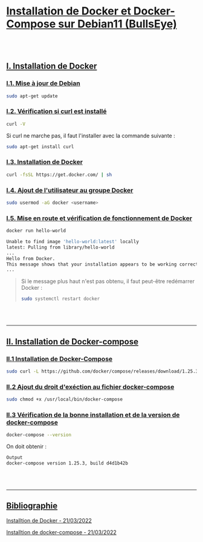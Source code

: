 # <U>**Installation de Docker et Docker-Compose sur Debian11 (BullsEye)**</U>


<br/> <br>

## <U>**I. Installation de Docker**</U>

### <U>I.1. Mise à jour de Debian</U>

```bash
sudo apt-get update
```

### <U>I.2. Vérification si curl est installé</U>

```bash
curl -V
```

Si curl ne marche pas, il faut l'installer avec la commande suivante :

```bash
sudo apt-get install curl
```

### <U>I.3. Installation de Docker</U>

```bash
curl -fsSL https://get.docker.com/ | sh
```

### <U>I.4. Ajout de l'utilisateur au groupe Docker</U>

```bash
sudo usermod -aG docker <username>
```

### <U>I.5. Mise en route et vérification de fonctionnement de Docker</U>

```bash
docker run hello-world
```

```bash
Unable to find image 'hello-world:latest' locally
latest: Pulling from library/hello-world
...
Hello from Docker.
This message shows that your installation appears to be working correctly.
...
```

>Si le message plus haut n'est pas obtenu, il faut peut-être redémarrer Docker :
>
>```bash
>sudo systemctl restart docker
>```

<br/> <br>

---

## <U>**II. Installation de Docker-compose**</U>

### <U>II.1 Installation de Docker-Compose</U>

```bash
sudo curl -L https://github.com/docker/compose/releases/download/1.25.3/docker-compose-`uname -s`-`uname -m` -o /usr/local/bin/docker-compose
```

### <U>II.2 Ajout du droit d'exéction au fichier docker-compose</U>

```bash
sudo chmod +x /usr/local/bin/docker-compose
```

### <U>II.3 Vérification de la bonne installation et de la version de docker-compose</U>

```bash
docker-compose --version
```

On doit obtenir :

```bash
Output
docker-compose version 1.25.3, build d4d1b42b
```

<br/> <br>

---

## <U>**Bibliographie**</U>

[Installtion de Docker - 21/03/2022](https://upcloud.com/resources/tutorials/wordpress-with-docker)

[Installtion de docker-compose - 21/03/2022](https://www.digitalocean.com/community/tutorials/how-to-install-docker-compose-on-debian-10-fr)